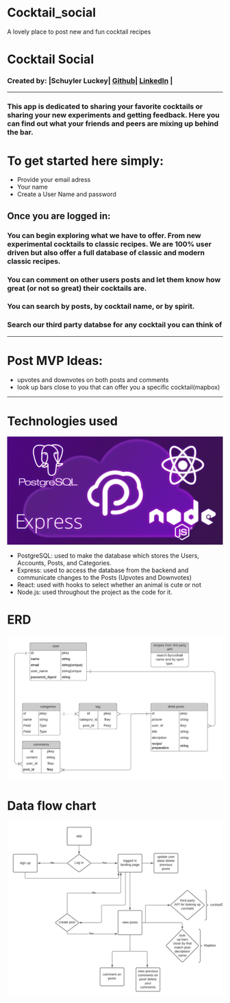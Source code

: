 # Cocktail_social
A lovely place to post new  and fun cocktail recipes
# Cocktail Social
### Created by: |Schuyler Luckey| [Github](https://github.com/Gnarlyluck)| [LinkedIn](https://www.linkedin.com/in/schuyler-luckey/) | 
***
### This app is dedicated to sharing your favorite cocktails or sharing your new experiments and getting feedback. Here you can find out what your friends and peers are mixing up behind the bar.  

# To get started here simply:
* Provide your email adress 
* Your name
* Create a User Name and password

## Once you are logged in:
### You can begin exploring what we have to offer. From new experimental cocktails to classic recipes. We are 100% user driven but also offer a full database of classic and modern classic recipes. 
### You can comment on other users posts and let them know how great (or not so great) their cocktails are.
### You can search by posts, by cocktail name, or by spirit. 
### Search our third party databse for any cocktail you can think of
***
# Post MVP Ideas:
* upvotes and downvotes on both posts and comments
* look up bars close to you that can offer you a specific cocktail(mapbox)
***
# Technologies used
![Technologies Used Cocktail Social](./ReadmeImages/PERNimage.png "Technologies Used in Cocktail Social")
- PostgreSQL: used to make the database which stores the Users, Accounts, Posts, and Categories.
- Express: used to access the database from the backend and communicate changes to the Posts (Upvotes and Downvotes)
- React: used with hooks to select whether an animal is cute or not
- Node.js: used throughout the project as the code for it.
# ERD

![ERD of cocktail social](./ReadmeImages/cocktail_p4_ERD_draft_final_.png "ERD of cocktail social")

# Data flow chart

![flow chart of cocktail social](./ReadmeImages/component_hierarchy_cocktail_social_draft_3.png 'flow chart of cocktail social')